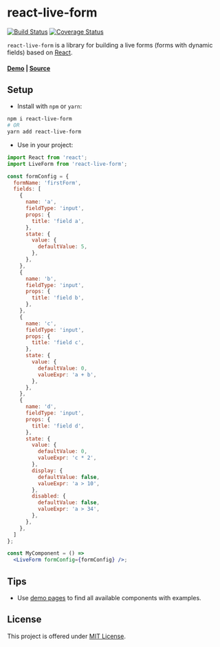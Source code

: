# react-live-form
[![Build Status](https://travis-ci.org/PavlyukVadim/app.github.io.svg?branch=source)](https://travis-ci.org/PavlyukVadim/dynamic-forms) [![Coverage Status](https://coveralls.io/repos/github/PavlyukVadim/dynamic-forms/badge.svg?branch=source)](https://coveralls.io/github/PavlyukVadim/dynamic-forms?branch=source)

`react-live-form` is a library for building a live forms (forms with dynamic fields) based on [React](https://facebook.github.io/react/).

#### [Demo](https://pavlyukvadim.github.io/react-live-form/) | [Source](https://github.com/PavlyukVadim/dynamic-forms)

## Setup

* Install with `npm` or `yarn`:
```sh
npm i react-live-form
# OR
yarn add react-live-form
```

* Use in your project:

```jsx
import React from 'react';
import LiveForm from 'react-live-form';

const formConfig = {
  formName: 'firstForm',
  fields: [
    {
      name: 'a',
      fieldType: 'input',
      props: {
        title: 'field a',
      },
      state: {
        value: {
          defaultValue: 5,
        },
      },
    },
    {
      name: 'b',
      fieldType: 'input',
      props: {
        title: 'field b',
      },
    },
    {
      name: 'c',
      fieldType: 'input',
      props: {
        title: 'field c',
      },
      state: {
        value: {
          defaultValue: 0,
          valueExpr: 'a + b',
        },
      },
    },
    {
      name: 'd',
      fieldType: 'input',
      props: {
        title: 'field d',
      },
      state: {
        value: {
          defaultValue: 0,
          valueExpr: 'c * 2',
        },
        display: {
          defaultValue: false,
          valueExpr: 'a > 10',
        },
        disabled: {
          defaultValue: false,
          valueExpr: 'a > 34',
        },
      },
    },
  ]
};

const MyComponent = () =>
  <LiveForm formConfig={formConfig} />;
```

## Tips

* Use [demo pages](https://pavlyukvadim.github.io/react-live-form/) to find all available components with examples.

## License
This project is offered under [MIT License](https://github.com/PavlyukVadim/dynamic-forms/blob/master/LICENSE).
